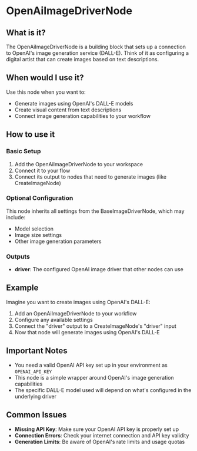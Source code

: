 # OpenAiImageDriverNode

## What is it?

The OpenAiImageDriverNode is a building block that sets up a connection to OpenAI's image generation service (DALL-E). Think of it as configuring a digital artist that can create images based on text descriptions.

## When would I use it?

Use this node when you want to:

- Generate images using OpenAI's DALL-E models
- Create visual content from text descriptions
- Connect image generation capabilities to your workflow

## How to use it

### Basic Setup

1. Add the OpenAiImageDriverNode to your workspace
1. Connect it to your flow
1. Connect its output to nodes that need to generate images (like CreateImageNode)

### Optional Configuration

This node inherits all settings from the BaseImageDriverNode, which may include:

- Model selection
- Image size settings
- Other image generation parameters

### Outputs

- **driver**: The configured OpenAI image driver that other nodes can use

## Example

Imagine you want to create images using OpenAI's DALL-E:

1. Add an OpenAiImageDriverNode to your workflow
1. Configure any available settings
1. Connect the "driver" output to a CreateImageNode's "driver" input
1. Now that node will generate images using OpenAI's DALL-E

## Important Notes

- You need a valid OpenAI API key set up in your environment as `OPENAI_API_KEY`
- This node is a simple wrapper around OpenAI's image generation capabilities
- The specific DALL-E model used will depend on what's configured in the underlying driver

## Common Issues

- **Missing API Key**: Make sure your OpenAI API key is properly set up
- **Connection Errors**: Check your internet connection and API key validity
- **Generation Limits**: Be aware of OpenAI's rate limits and usage quotas
